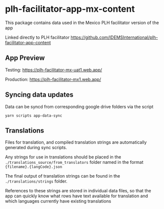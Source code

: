 # plh-facilitator-app-mx-content
This package contains data used in the Mexico PLH facilitator version of the app

Linked directly to PLH facilitator https://github.com/IDEMSInternational/plh-facilitator-app-content

## App Preview
Testing: https://plh-facilitator-mx-uat1.web.app/

Production: https://plh-facilitator-mx1.web.app/

## Syncing data updates
Data can be syncd from corresponding google drive folders via the script
```
yarn scripts app-data-sync
```

## Translations
Files for translation, and compiled translation strings are automatically generated during sync scripts.

Any strings for use in translations should be placed in the `./translations_source/from_translators` folder named in the format `{filename}.{langCode}.json`

The final output of translation strings can be found in the `./translations/strings` folder.

References to these strings are stored in individual data files, so that the app can quickly know what rows have text available for translation and which languages currently have existing translations
